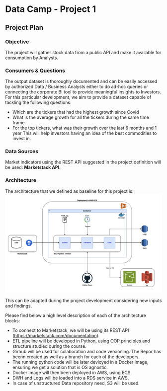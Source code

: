 # Data Camp - Project 1

## Project Plan

### Objective
The project will gather stock data from a public API and make it available for consumption by Analysts.

### Consumers & Questions
The output dataset is thoroughly documented and can be easily accessed by authorized Data / Business Analysts either to do ad-hoc queries or connecting the corporate BI tool to provide meaningful insights to Investors. 
For this particular development, we aim to provide a dataset capable of tackling the following questions:
 - Which are the tickers that had the highest growth since Covid
 - What is the average growth for all the tickers during the same time frame
 - For the top tickers, what was their growth over the last 6 months and 1 year
This will help investors having an idea of the best commodities to invest in.

### Data Sources
Market indicators using the REST API suggested in the project definition will be used: **Marketstack API**.

### Architecture
The architecture that we defined as baseline for this project is:
![images/architecture.png](images/architecture.png)

This can be adapted during the project development considering new inputs and findings.

Please find below a high level description of each of the architecture blocks:
 - To connect to Marketstack, we will be using its REST API (https://marketstack.com/documentation).
 - ETL pipeline will be developed in Python, using OOP principles and structure studied during the course.
 - Girhub will be used for colaboration and code versioning. The Repor has beenn created as well as a branch for each of the developers.
 - The running python code will be later devloyed in a Docker image, ensuring we get a solution that is OS agnostic.
 - Docker image will then been deployed in AWS, using ECS.
 - DWH and Logs will be loaded into a RDS service in AWS.
 - In case of unstructured Data repository need, S3 will be used.
